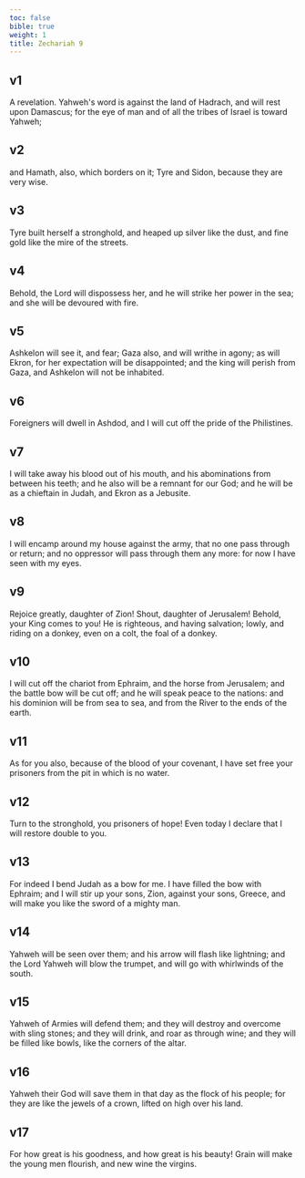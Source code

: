 ```yaml
---
toc: false
bible: true
weight: 1
title: Zechariah 9
---
```




## v1 
A revelation. Yahweh's word is against the land of Hadrach, and will rest upon Damascus; for the eye of man and of all the tribes of Israel is toward Yahweh; 

## v2 
and Hamath, also, which borders on it; Tyre and Sidon, because they are very wise. 

## v3 
Tyre built herself a stronghold, and heaped up silver like the dust, and fine gold like the mire of the streets. 

## v4 
Behold, the Lord will dispossess her, and he will strike her power in the sea; and she will be devoured with fire. 

## v5 
Ashkelon will see it, and fear; Gaza also, and will writhe in agony; as will Ekron, for her expectation will be disappointed; and the king will perish from Gaza, and Ashkelon will not be inhabited. 

## v6 
Foreigners will dwell in Ashdod, and I will cut off the pride of the Philistines. 

## v7 
I will take away his blood out of his mouth, and his abominations from between his teeth; and he also will be a remnant for our God; and he will be as a chieftain in Judah, and Ekron as a Jebusite. 

## v8 
I will encamp around my house against the army, that no one pass through or return; and no oppressor will pass through them any more: for now I have seen with my eyes. 

## v9 
Rejoice greatly, daughter of Zion! Shout, daughter of Jerusalem! Behold, your King comes to you! He is righteous, and having salvation; lowly, and riding on a donkey, even on a colt, the foal of a donkey. 

## v10 
I will cut off the chariot from Ephraim, and the horse from Jerusalem; and the battle bow will be cut off; and he will speak peace to the nations: and his dominion will be from sea to sea, and from the River to the ends of the earth. 

## v11 
As for you also, because of the blood of your covenant, I have set free your prisoners from the pit in which is no water. 

## v12 
Turn to the stronghold, you prisoners of hope! Even today I declare that I will restore double to you. 

## v13 
For indeed I bend Judah as a bow for me. I have filled the bow with Ephraim; and I will stir up your sons, Zion, against your sons, Greece, and will make you like the sword of a mighty man. 

## v14 
Yahweh will be seen over them; and his arrow will flash like lightning; and the Lord Yahweh will blow the trumpet, and will go with whirlwinds of the south. 

## v15 
Yahweh of Armies will defend them; and they will destroy and overcome with sling stones; and they will drink, and roar as through wine; and they will be filled like bowls, like the corners of the altar. 

## v16 
Yahweh their God will save them in that day as the flock of his people; for they are like the jewels of a crown, lifted on high over his land. 

## v17 
For how great is his goodness, and how great is his beauty! Grain will make the young men flourish, and new wine the virgins.
